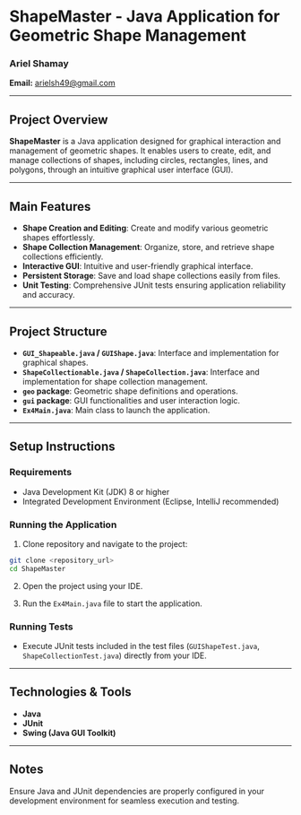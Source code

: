 # ShapeMaster - Java Application for Geometric Shape Management

### Ariel Shamay

**Email:** [arielsh49@gmail.com](mailto:arielsh49@gmail.com)

---

## Project Overview

**ShapeMaster** is a Java application designed for graphical interaction and management of geometric shapes. It enables users to create, edit, and manage collections of shapes, including circles, rectangles, lines, and polygons, through an intuitive graphical user interface (GUI).

---

## Main Features

- **Shape Creation and Editing**: Create and modify various geometric shapes effortlessly.
- **Shape Collection Management**: Organize, store, and retrieve shape collections efficiently.
- **Interactive GUI**: Intuitive and user-friendly graphical interface.
- **Persistent Storage**: Save and load shape collections easily from files.
- **Unit Testing**: Comprehensive JUnit tests ensuring application reliability and accuracy.

---

## Project Structure

- **`GUI_Shapeable.java` / `GUIShape.java`**: Interface and implementation for graphical shapes.
- **`ShapeCollectionable.java` / `ShapeCollection.java`**: Interface and implementation for shape collection management.
- **`geo` package**: Geometric shape definitions and operations.
- **`gui` package**: GUI functionalities and user interaction logic.
- **`Ex4Main.java`**: Main class to launch the application.

---

## Setup Instructions

### Requirements

- Java Development Kit (JDK) 8 or higher
- Integrated Development Environment (Eclipse, IntelliJ recommended)

### Running the Application

1. Clone repository and navigate to the project:

```bash
git clone <repository_url>
cd ShapeMaster
```

2. Open the project using your IDE.

3. Run the `Ex4Main.java` file to start the application.

### Running Tests

- Execute JUnit tests included in the test files (`GUIShapeTest.java`, `ShapeCollectionTest.java`) directly from your IDE.

---

## Technologies & Tools

- **Java**
- **JUnit**
- **Swing (Java GUI Toolkit)**

---

## Notes

Ensure Java and JUnit dependencies are properly configured in your development environment for seamless execution and testing.

